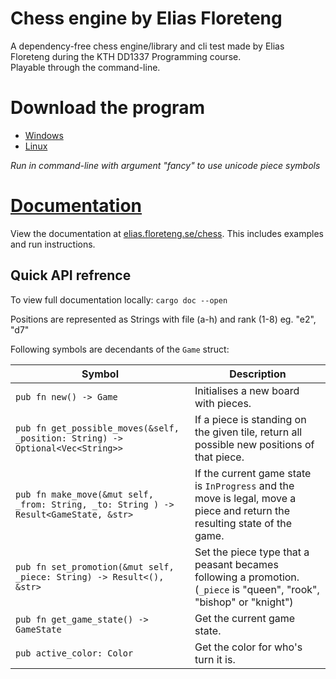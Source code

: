 # Chess engine by Elias Floreteng

A dependency-free chess engine/library and cli test made by Elias Floreteng during the KTH DD1337 Programming course.  
Playable through the command-line.

# Download the program
- [Windows](https://elias.floreteng.se/chess/bin/eliasfl-chess.exe)
- [Linux](https://elias.floreteng.se/chess/bin/eliasfl-chess)

_Run in command-line with argument "fancy" to use unicode piece symbols_

# [Documentation](https://elias.floreteng.se/chess)

View the documentation at [elias.floreteng.se/chess](https://elias.floreteng.se/chess).
This includes examples and run instructions.

## Quick API refrence

To view full documentation locally: `cargo doc --open`

Positions are represented as Strings with file (a-h) and rank (1-8) eg. "e2", "d7"

Following symbols are decendants of the `Game` struct:

| **Symbol**                                                                            | **Description**                                                                                                           |
| ------------------------------------------------------------------------------------- | ------------------------------------------------------------------------------------------------------------------------- |
| `pub fn new() -> Game`                                                                | Initialises a new board with pieces.                                                                                      |
| `pub fn get_possible_moves(&self, _position: String) -> Optional<Vec<String>>`        | If a piece is standing on the given tile, return all possible new positions of that piece.                                |
| `pub fn make_move(&mut self, _from: String, _to: String ) -> Result<GameState, &str>` | If the current game state is `InProgress` and the move is legal, move a piece and return the resulting state of the game. |
| `pub fn set_promotion(&mut self, _piece: String) -> Result<(), &str>`                 | Set the piece type that a peasant becames following a promotion. (`_piece` is "queen", "rook", "bishop" or "knight")      |
| `pub fn get_game_state() -> GameState`                                                | Get the current game state.                                                                                               |
| `pub active_color: Color`                                                             | Get the color for who's turn it is.                                                                                       |
